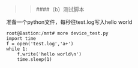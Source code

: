 >>####（b）测试脚本

准备一个python文件，每秒往test.log写入hello world

```
root@Bastion:/mnt# more device_test.py
import time
f = open('test.log','a+')
while 1:
    f.write('hello world\n')
    time.sleep(1)
```
